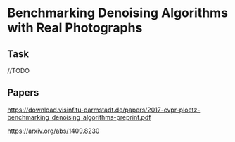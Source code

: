 # Benchmarking Denoising Algorithms with Real Photographs

##  Task

//TODO

##  Papers

https://download.visinf.tu-darmstadt.de/papers/2017-cvpr-ploetz-benchmarking_denoising_algorithms-preprint.pdf

https://arxiv.org/abs/1409.8230
